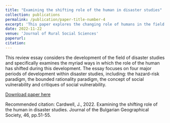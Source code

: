 ```yaml
---
title: "Examining the shifting role of the human in disaster studies"
collection: publications
permalink: /publication/paper-title-number-4
excerpt: 'This paper explores the changing role of humans in the field od disaster studies.'
date: 2022-11-22
venue: 'Journal of Rural Social Sciences'
paperurl: 
citation: 
---
```

This review essay considers the development of the field of disaster studies and specifically examines the myriad ways in which the role of the human has shifted during this development. The essay focuses on four major periods of development within disaster studies, including: the hazard-risk paradigm, the bounded rationality paradigm, the concept of social vulnerability and critiques of social vulnerability.

[Download paper here](http://jucardwell.github.io/files/human.pdf)

Recommended citation: Cardwell, J., 2022. Examining the shifting role of the human in disaster studies. Journal of the Bulgarian Geographical Society, 46, pp.51-55.